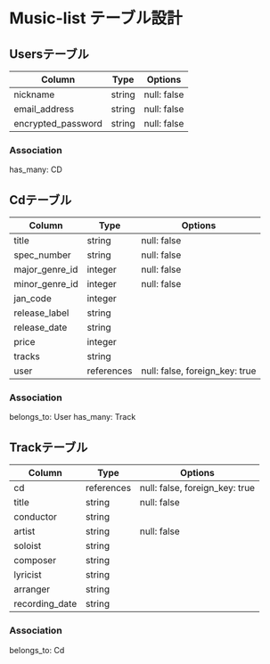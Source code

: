 # Music-list テーブル設計

## Usersテーブル

|Column             |Type    |Options                   |
|-------------------|--------|--------------------------|
|nickname           |string  |null: false               |
|email_address      |string  |null: false               |
|encrypted_password |string  |null: false               |

### Association
has_many: CD

## Cdテーブル

|Column           |Type       |Options                        |
|-----------------|-----------|-------------------------------|
|title            |string     |null: false                    |
|spec_number      |string     |null: false                    |
|major_genre_id   |integer    |null: false                    |
|minor_genre_id   |integer    |null: false                    |
|jan_code         |integer    |                               |
|release_label    |string     |                               |
|release_date     |string     |                               |
|price            |integer    |                               |
|tracks           |string     |                               |
|user             |references |null: false, foreign_key: true |


### Association
belongs_to: User
has_many: Track

## Trackテーブル
|Column         |Type       |Options                        |
|---------------|-----------|-------------------------------|
|cd             |references |null: false, foreign_key: true |
|title          |string     |null: false                    |
|conductor      |string     |                               |
|artist         |string     |null: false                    |
|soloist        |string     |                               |
|composer       |string     |                               |
|lyricist       |string     |                               |
|arranger       |string     |                               |
|recording_date |string     |                               |

### Association
belongs_to: Cd
